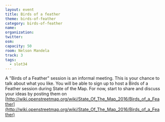 ```yaml
---
layout: event
title: Birds of a feather
theme: birds-of-feather
category: birds-of-feather
name: 
organization: 
twitter:
osm:
capacity: 50
room: Nelson Mandela
track: 3
tags:
  - slot34
---
```

A "Birds of a Feather" session is an informal meeting. This is your chance to talk about what you like. You will be able to sign up to host a Birds of a Feather session during State of the Map. For now, start to share and discuss your ideas by posting them on [http://wiki.openstreetmap.org/wiki/State_Of_The_Map_2016/Birds_of_a_Feather](http://wiki.openstreetmap.org/wiki/State_Of_The_Map_2016/Birds_of_a_Feather)
